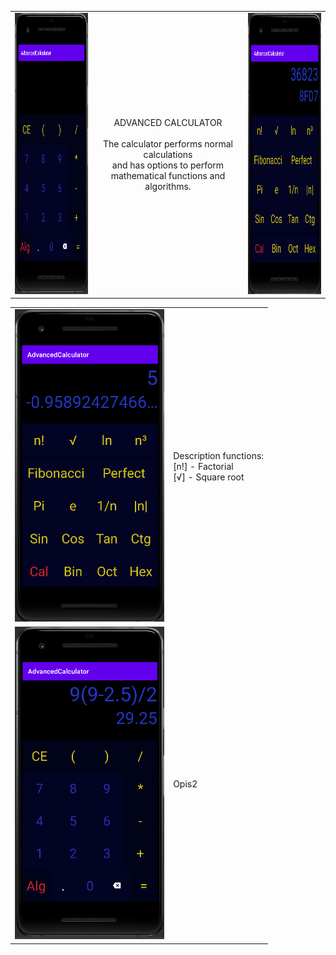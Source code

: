 <center>
<table><tr><td>
<img src="https://github.com/Biniobiniasty/AdvancedCalculator/blob/master/Screenshoot/1.png" height="450" width="300"/>
  </td><td style="text-align: center">
  ADVANCED CALCULATOR<br /><br />
  The calculator performs normal calculations<br /> and has options to perform mathematical functions and algorithms.
  </td><td>
      <img src="https://github.com/Biniobiniasty/AdvancedCalculator/blob/master/Screenshoot/3.png" height="450" width="300"/>
  </td></tr>
  </table>

  
  
  <table><tr><td>
    <img src="https://github.com/Biniobiniasty/AdvancedCalculator/blob/master/Screenshoot/4.png" height="500"/>
    </td><td>
    Description functions:<br />
    [n!] - Factorial <br />
    [√] - Square root<br />
    </td></tr><tr><td>
    <img src="https://github.com/Biniobiniasty/AdvancedCalculator/blob/master/Screenshoot/2.png" height="500"/>
    </td><td>
    Opis2
    </td></tr>
  </table>
  
</center>

